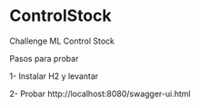 # ControlStock
Challenge ML Control Stock

Pasos para probar 

1- Instalar H2 y levantar

2- Probar http://localhost:8080/swagger-ui.html

